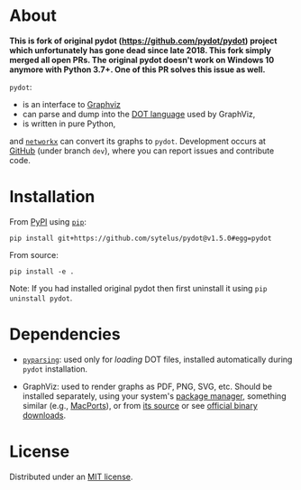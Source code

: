 About
=====

**This is fork of original pydot (https://github.com/pydot/pydot) project which unfortunately has gone dead since late 2018. This fork simply merged all open PRs. The original pydot doesn't work on Windows 10 anymore with Python 3.7+. One of this PR solves this issue as well.**

`pydot`:

  - is an interface to [Graphviz][1]
  - can parse and dump into the [DOT language][2] used by GraphViz,
  - is written in pure Python,

and [`networkx`][3] can convert its graphs to `pydot`.
Development occurs at [GitHub][11] (under branch `dev`),
where you can report issues and contribute code.


Installation
============

From [PyPI][4] using [`pip`][5]:

```
pip install git+https://github.com/sytelus/pydot@v1.5.0#egg=pydot
```

From source:

```
pip install -e .
```

Note: If you had installed original pydot then first uninstall it using `pip uninstall pydot`.


Dependencies
============

- [`pyparsing`][6]: used only for *loading* DOT files,
  installed automatically during `pydot` installation.

- GraphViz: used to render graphs as PDF, PNG, SVG, etc.
  Should be installed separately, using your system's
  [package manager][7], something similar (e.g., [MacPorts][8]),
  or from [its source][9] or see [official binary downloads](https://www.graphviz.org/download/).


License
=======

Distributed under an [MIT license][10].

[1]: https://www.graphviz.org
[2]: https://en.wikipedia.org/wiki/DOT_%28graph_description_language%29
[3]: https://github.com/networkx/networkx
[4]: https://pypi.python.org/pypi
[5]: https://github.com/pypa/pip
[6]: https://github.com/pyparsing/pyparsing
[7]: https://en.wikipedia.org/wiki/Package_manager
[8]: https://www.macports.org
[9]: https://github.com/ellson/graphviz
[10]: https://github.com/pydot/pydot/blob/master/LICENSE
[11]: https://github.com/pydot/pydot
